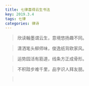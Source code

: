 ```yaml
---
title: 七律喜得云生书法
key: 2019.3.4
tags: 七律
categories: 律诗
---
```


<blockquote class="blockquote-center">欣读翰墨谓云生，意境悠扬趣不同。
</blockquote>
<blockquote class="blockquote-center">潇洒笔头柳师味，俊逸纸背欧家风。
</blockquote>
<blockquote class="blockquote-center">运势园活有筋道，线条方正成骨形。
</blockquote>
<blockquote class="blockquote-center">不积跬步难千里，品字识人拜友朋。
</blockquote>
<blockquote class="blockquote-center"></br>
</blockquote>
